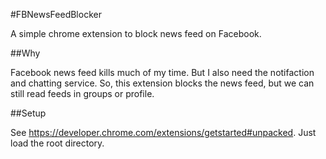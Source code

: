 #FBNewsFeedBlocker

A simple chrome extension to block news feed on Facebook.

##Why

Facebook news feed kills much of my time.
But I also need the notifaction and chatting service.
So, this extension blocks the news feed, but we can still read feeds in groups or profile.

##Setup

See https://developer.chrome.com/extensions/getstarted#unpacked. Just load the root directory.
